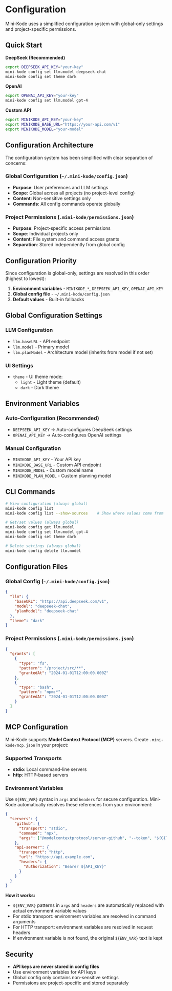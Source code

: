 # Configuration

Mini-Kode uses a simplified configuration system with global-only settings and project-specific permissions.

## Quick Start

**DeepSeek (Recommended)**

```bash
export DEEPSEEK_API_KEY="your-key"
mini-kode config set llm.model deepseek-chat
mini-kode config set theme dark
```

**OpenAI**

```bash
export OPENAI_API_KEY="your-key"
mini-kode config set llm.model gpt-4
```

**Custom API**

```bash
export MINIKODE_API_KEY="your-key"
export MINIKODE_BASE_URL="https://your-api.com/v1"
export MINIKODE_MODEL="your-model"
```

## Configuration Architecture

The configuration system has been simplified with clear separation of concerns:

### Global Configuration (`~/.mini-kode/config.json`)

- **Purpose**: User preferences and LLM settings
- **Scope**: Global across all projects (no project-level config)
- **Content**: Non-sensitive settings only
- **Commands**: All config commands operate globally

### Project Permissions (`.mini-kode/permissions.json`)

- **Purpose**: Project-specific access permissions
- **Scope**: Individual projects only
- **Content**: File system and command access grants
- **Separation**: Stored independently from global config

## Configuration Priority

Since configuration is global-only, settings are resolved in this order (highest to lowest):

1. **Environment variables** - `MINIKODE_*`, `DEEPSEEK_API_KEY`, `OPENAI_API_KEY`
2. **Global config file** - `~/.mini-kode/config.json`
3. **Default values** - Built-in fallbacks

## Global Configuration Settings

### LLM Configuration

- `llm.baseURL` - API endpoint
- `llm.model` - Primary model
- `llm.planModel` - Architecture model (inherits from model if not set)

### UI Settings

- `theme` - UI theme mode:
  - `light` - Light theme (default)
  - `dark` - Dark theme

## Environment Variables

### Auto-Configuration (Recommended)

- `DEEPSEEK_API_KEY` → Auto-configures DeepSeek settings
- `OPENAI_API_KEY` → Auto-configures OpenAI settings

### Manual Configuration

- `MINIKODE_API_KEY` - Your API key
- `MINIKODE_BASE_URL` - Custom API endpoint
- `MINIKODE_MODEL` - Custom model name
- `MINIKODE_PLAN_MODEL` - Custom planning model

## CLI Commands

```bash
# View configuration (always global)
mini-kode config list
mini-kode config list --show-sources    # Show where values come from

# Get/set values (always global)
mini-kode config get llm.model
mini-kode config set llm.model gpt-4
mini-kode config set theme dark

# Delete settings (always global)
mini-kode config delete llm.model
```

## Configuration Files

### Global Config (`~/.mini-kode/config.json`)

```json
{
  "llm": {
    "baseURL": "https://api.deepseek.com/v1",
    "model": "deepseek-chat",
    "planModel": "deepseek-chat"
  },
  "theme": "dark"
}
```

### Project Permissions (`.mini-kode/permissions.json`)

```json
{
  "grants": [
    {
      "type": "fs",
      "pattern": "/project/src/**",
      "grantedAt": "2024-01-01T12:00:00.000Z"
    },
    {
      "type": "bash",
      "pattern": "npm:*",
      "grantedAt": "2024-01-01T12:00:00.000Z"
    }
  ]
}
```

## MCP Configuration

Mini-Kode supports **Model Context Protocol (MCP)** servers. Create `.mini-kode/mcp.json` in your project:

### Supported Transports

- **stdio**: Local command-line servers
- **http**: HTTP-based servers

### Environment Variables

Use `${ENV_VAR}` syntax in `args` and `headers` for secure configuration. Mini-Kode automatically resolves these references from your environment:

```json
{
  "servers": {
    "github": {
      "transport": "stdio",
      "command": "npx",
      "args": ["@modelcontextprotocol/server-github", "--token", "${GITHUB_TOKEN}"]
    },
    "api-server": {
      "transport": "http",
      "url": "https://api.example.com",
      "headers": {
        "Authorization": "Bearer ${API_KEY}"
      }
    }
  }
}
```

**How it works:**
- `${ENV_VAR}` patterns in `args` and `headers` are automatically replaced with actual environment variable values
- For stdio transport: environment variables are resolved in command arguments
- For HTTP transport: environment variables are resolved in request headers
- If environment variable is not found, the original `${ENV_VAR}` text is kept

## Security

- **API keys are never stored in config files**
- Use environment variables for API keys
- Global config only contains non-sensitive settings
- Permissions are project-specific and stored separately
